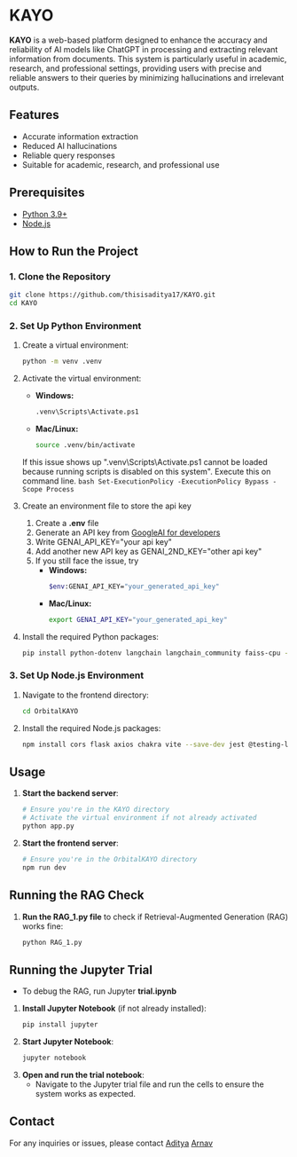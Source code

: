 
# KAYO

**KAYO** is a web-based platform designed to enhance the accuracy and reliability of AI models like ChatGPT in processing and extracting relevant information from documents. This system is particularly useful in academic, research, and professional settings, providing users with precise and reliable answers to their queries by minimizing hallucinations and irrelevant outputs.

## Features
- Accurate information extraction
- Reduced AI hallucinations
- Reliable query responses
- Suitable for academic, research, and professional use

## Prerequisites
- [Python 3.9+](https://www.python.org/downloads/)
- [Node.js](https://nodejs.org/)

## How to Run the Project

### 1. Clone the Repository
```bash
git clone https://github.com/thisisaditya17/KAYO.git
cd KAYO
```

### 2. Set Up Python Environment
1. Create a virtual environment:
    ```bash
    python -m venv .venv
    ```
2. Activate the virtual environment:
    - **Windows:**
        ```bash
        .venv\Scripts\Activate.ps1
        ```
    - **Mac/Linux:**
        ```bash
        source .venv/bin/activate
        ```
    If this issue shows up ".venv\Scripts\Activate.ps1 cannot be loaded because running scripts is disabled on this system". Execute this on command line.
        ```bash
        Set-ExecutionPolicy -ExecutionPolicy Bypass -Scope Process
        ```
3. Create an environment file to store the api key
    1. Create a **.env** file
    2. Generate an API key from [GoogleAI for developers](https://ai.google.dev/gemini-api/docs/api-key)
    3. Write GENAI_API_KEY="your api key"
    4. Add another new API key as GENAI_2ND_KEY="other api key"
    5. If you still face the issue, try
        - **Windows:**
            ```bash
            $env:GENAI_API_KEY="your_generated_api_key"
            ```
        - **Mac/Linux:**
            ```bash
            export GENAI_API_KEY="your_generated_api_key"
            ```

4. Install the required Python packages:
    ```bash
    pip install python-dotenv langchain langchain_community faiss-cpu -U sentence-transformers google-generativeai flask flask-cors pymongo textract langchain_core langchain_google_genai langchainhub
    ```

### 3. Set Up Node.js Environment
1. Navigate to the frontend directory:
    ```bash
    cd OrbitalKAYO
    ```
2. Install the required Node.js packages:
    ```bash
    npm install cors flask axios chakra vite --save-dev jest @testing-library/react @testing-library/jest-dom @emailjs/browser
    ```

## Usage
1. **Start the backend server**:
    ```bash
    # Ensure you're in the KAYO directory
    # Activate the virtual environment if not already activated
    python app.py
    ```
2. **Start the frontend server**:
    ```bash
    # Ensure you're in the OrbitalKAYO directory
    npm run dev
    ```

## Running the RAG Check
1. **Run the RAG_1.py file** to check if Retrieval-Augmented Generation (RAG) works fine:
    ```bash
    python RAG_1.py
    ```
## Running the Jupyter Trial
- To debug the RAG, run Jupyter **trial.ipynb**
1. **Install Jupyter Notebook** (if not already installed):
    ```bash
    pip install jupyter
    ```
2. **Start Jupyter Notebook**:
    ```bash
    jupyter notebook
    ```
3. **Open and run the trial notebook**: 
    - Navigate to the Jupyter trial file and run the cells to ensure the system works as expected.


## Contact
For any inquiries or issues, please contact 
[Aditya](joshi.adi1734@gmail.com)
[Arnav](arnav.malhotra20003@gmail.com)


